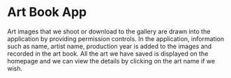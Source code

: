 # Art Book App
Art images that we shoot or download to the gallery are drawn into the application by providing permission controls. In the application, information such as name, artist name, production year is added to the images and recorded in the art book. All the art we have saved is displayed on the homepage and we can view the details by clicking on the art name if we wish. 
 
